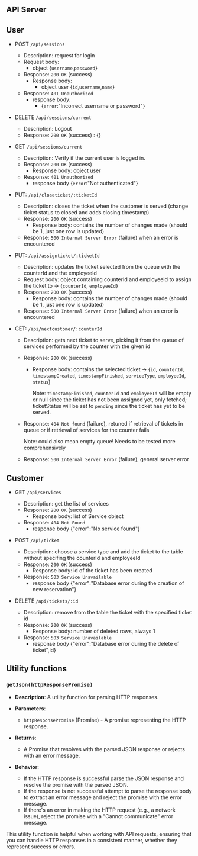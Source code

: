 ## API Server

## User
- POST `/api/sessions`
  - Description: request for login
  - Request body:
    - object {`username`,`password`}
  - Response: `200 OK` (success)
    - Response body:
      - object user {`id`,`username`,`name`}
  - Response: `401 Unauthorized`
    - response body:
      - {`error`:"Incorrect username or password"}

- DELETE `/api/sessions/current`
  - Description: Logout
  - Response: `200 OK` (success) : {}

- GET `/api/sessions/current`
  - Description: Verify if the current user is logged in.
  - Response: `200 OK` (success)
    - Response body: object user
  - Response: `401 Unauthorized`
    - response body {`error`:"Not authenticated"}

- PUT: `/api/closeticket/:ticketId`
  - Description: closes the ticket when the customer is served (change ticket status to closed and adds closing timestamp)
  - Response: `200 OK` (success)
    - Response body:  contains the number of changes made (should be 1, just one row is updated)
  - Response: `500 Internal Server Error` (failure) when an error is encountered

- PUT: `/api/assignticket/:ticketId`
  - Description: updates the ticket selected from the queue with the counterId and the employeeId
  - Request body: object containing counterId and employeeId to assign the ticket to -> {`counterId`, `employeeId`}
  - Response: `200 OK` (success)
    - Response body:  contains the number of changes made (should be 1, just one row is updated)
  - Response: `500 Internal Server Error` (failure) when an error is encountered
  
- GET: `/api/nextcustomer/:counterId`
  - Description: gets next ticket to serve, picking it from the queue of services performed by the counter with the given id
  - Response: `200 OK` (success)
    - Response body: contains the selected ticket -> {`id`, `counterId`, `timestampCreated`, `timestampFinished`, `serviceType`, `employeeId`, `status`}

      Note: `timestampFinished`, `counterId` and `employeeId` will be empty or null since the ticket has not been assigned yet, only fetched; ticketStatus will be set to `pending` since the ticket has yet to be served.
  - Response: `404 Not found` (failure), retuned if retrieval of tickets in queue or if retrieval of services for the counter fails

    Note: could also mean empty queue! Needs to be tested more comprehensively
  - Response: `500 Internal Server Error` (failure), general server error 


## Customer
- GET `/api/services`
  - Description: get the list of services
  - Response: `200 OK` (success)
    - Response body: list of Service object 
  - Response: `404 Not Found`
    - response body {"error":"No service found"}

- POST `/api/ticket`
  - Description: choose a service type and add the ticket to the table without specifing the counterId and employeeId
  - Response: `200 OK` (success)
    - Response body: id of the ticket has been created
  - Response: `503 Service Unavailable`
    - response body {"error":"Database error during the creation of new reservation"}

- DELETE `/api/tickets/:id`
  - Description: remove from the table the ticket with the specified ticket id
  - Response: `200 OK` (success)
    - Response body: number of deleted rows, always 1
  - Response: `503 Service Unavailable`
     - response body {"error":"Database error during the delete of ticket",id}

## Utility functions
### `getJson(httpResponsePromise)`
- **Description**: A utility function for parsing HTTP responses.
- **Parameters**:
  - `httpResponsePromise` (Promise) - A promise representing the HTTP response.

- **Returns**:
  - A Promise that resolves with the parsed JSON response or rejects with an error message.

- **Behavior**:
  - If the HTTP response is successful parse the JSON response and resolve the promise with the parsed JSON.
  - If the response is not successful attempt to parse the response body to extract an error message and reject the promise with the error message.
  - If there's an error in making the HTTP request (e.g., a network issue), reject the promise with a "Cannot communicate" error message.
  
  

This utility function is helpful when working with API requests, ensuring that you can handle HTTP responses in a consistent manner, whether they represent success or errors.
